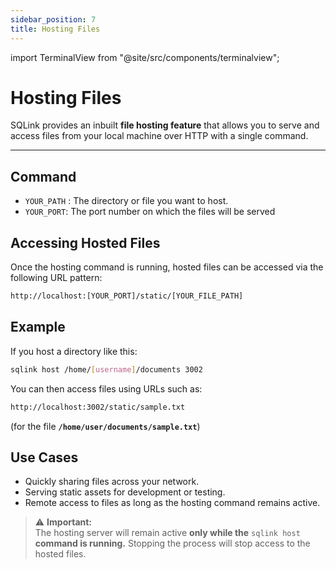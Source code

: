 ```yaml
---
sidebar_position: 7
title: Hosting Files
---
```

import TerminalView from "@site/src/components/terminalview";


# Hosting Files

SQLink provides an inbuilt **file hosting feature** that allows you to serve and access files from your local machine over HTTP with a single command.

---

## Command

<TerminalView text="sqlink host [YOUR_PATH] [YOUR_PORT]" />

- `YOUR_PATH` :  The directory or file you want to host.
- `YOUR_PORT`: The port number on which the files will be served 

## Accessing Hosted Files

Once the hosting command is running, hosted files can be accessed via the following URL pattern:

```bash
http://localhost:[YOUR_PORT]/static/[YOUR_FILE_PATH]
```

## Example

If you host a directory like this:
```bash
sqlink host /home/[username]/documents 3002
```
You can then access files using URLs such as:
```bash
http://localhost:3002/static/sample.txt
```
(for the file **`/home/user/documents/sample.txt`**)

## Use Cases
- Quickly sharing files across your network.
- Serving static assets for development or testing.
- Remote access to files as long as the hosting command remains active.

> ⚠️ **Important:**  
> The hosting server will remain active  **only while the** `sqlink host` **command is running.**
> Stopping the process will stop access to the hosted files.